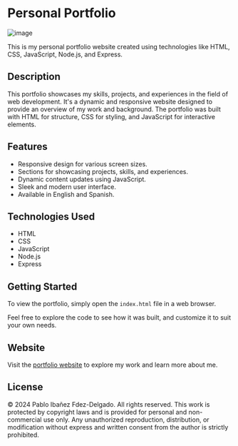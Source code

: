 # Personal Portfolio

![image](https://github.com/user-attachments/assets/85c51cb3-52fe-463a-b571-013eacae69d9)



This is my personal portfolio website created using technologies like HTML, CSS, JavaScript, Node.js, and Express.

## Description

This portfolio showcases my skills, projects, and experiences in the field of web development. It's a dynamic and responsive website designed to provide an overview of my work and background. The portfolio was built with HTML for structure, CSS for styling, and JavaScript for interactive elements.

## Features

- Responsive design for various screen sizes.
- Sections for showcasing projects, skills, and experiences.
- Dynamic content updates using JavaScript.
- Sleek and modern user interface.
- Available in English and Spanish.

## Technologies Used

- HTML
- CSS
- JavaScript
- Node.js
- Express

## Getting Started

To view the portfolio, simply open the `index.html` file in a web browser.

Feel free to explore the code to see how it was built, and customize it to suit your own needs.

## Website

Visit the [portfolio website](https://portfoliopaiba.netlify.app/) to explore my work and learn more about me.


## License

© 2024 Pablo Ibañez Fdez-Delgado. All rights reserved. This work is protected by copyright laws and is provided for personal and non-commercial use only. Any unauthorized reproduction, distribution, or modification without express and written consent from the author is strictly prohibited.

